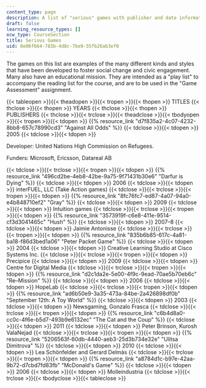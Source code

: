 ```yaml
---
content_type: page
description: A list of "serious" games with publisher and date information.
draft: false
learning_resource_types: []
ocw_type: CourseSection
title: Serious Games
uid: 8e06f664-783b-4d8c-7be9-55fb26ab3ef0
---
```

The games on this list are examples of the many different kinds and styles that have been developed to foster social change and civic engagement. Many also have an educational mission. They are intended as a "play list" to accompany the reading list for the course, and are to be used in the "Game Assessment" assignment.

{{< tableopen >}}{{< theadopen >}}{{< tropen >}}{{< thopen >}}
TITLES
{{< thclose >}}{{< thopen >}}
YEARS
{{< thclose >}}{{< thopen >}}
PUBLISHERS
{{< thclose >}}{{< trclose >}}{{< theadclose >}}{{< tbodyopen >}}{{< tropen >}}{{< tdopen >}}
{{% resource_link "d7f835a2-4c07-4232-8bb8-657c78990cd3" "Against All Odds" %}}
{{< tdclose >}}{{< tdopen >}}
2005
{{< tdclose >}}{{< tdopen >}}

Developer: United Nations High Commission on Refugees.

Funders: Microsoft, Ericsson, Datareal AB

{{< tdclose >}}{{< trclose >}}{{< tropen >}}{{< tdopen >}}
{{% resource_link "496cd2be-4eb8-42be-9a75-9f71431b30e6" "Darfur is Dying" %}}
{{< tdclose >}}{{< tdopen >}}
2006
{{< tdclose >}}{{< tdopen >}}
interFUEL, LLC (Take Action games)
{{< tdclose >}}{{< trclose >}}{{< tropen >}}{{< tdopen >}}
{{% resource_link "8fc76fc7-ed87-4a07-94a0-e4b848710ef2" "Gray" %}}
{{< tdclose >}}{{< tdopen >}}
2009
{{< tdclose >}}{{< tdopen >}}
Intuition games
{{< tdclose >}}{{< trclose >}}{{< tropen >}}{{< tdopen >}}
{{% resource_link "3573919f-c6e8-411e-9514-cf3d3041465c" "Hush" %}}
{{< tdclose >}}{{< tdopen >}}
2007–8
{{< tdclose >}}{{< tdopen >}}
Jaimie Antonisse
{{< tdclose >}}{{< trclose >}}{{< tropen >}}{{< tdopen >}}
{{% resource_link "835b6b85-617c-4a81-ba18-f86d3bed1a06" "Peter Packet Game" %}}
{{< tdclose >}}{{< tdopen >}}
2004
{{< tdclose >}}{{< tdopen >}}
Creative Learning Studio at Cisco Systems Inc.
{{< tdclose >}}{{< trclose >}}{{< tropen >}}{{< tdopen >}}
Precipice
{{< tdclose >}}{{< tdopen >}}
2009
{{< tdclose >}}{{< tdopen >}}
Centre for Digital Media
{{< tdclose >}}{{< trclose >}}{{< tropen >}}{{< tdopen >}}
{{% resource_link "d2c1da2e-5e00-4f9c-9ead-70ae5b70eb6c" "Re–Mission" %}}
{{< tdclose >}}{{< tdopen >}}
2006
{{< tdclose >}}{{< tdopen >}}
HopeLab
{{< tdclose >}}{{< trclose >}}{{< tropen >}}{{< tdopen >}}
{{% resource_link "ad6b50e9-3a35-473a-84be-2a426898df0b" "September 12th: A Toy World" %}}
{{< tdclose >}}{{< tdopen >}}
2003
{{< tdclose >}}{{< tdopen >}}
Newsgaming, Gonzalo Frasca
{{< tdclose >}}{{< trclose >}}{{< tropen >}}{{< tdopen >}}
{{% resource_link "c6b4d8a0-cc0c-4f6e-b5d7-493b9e6132ec" "The Cat and the Coup" %}}
{{< tdclose >}}{{< tdopen >}}
2011
{{< tdclose >}}{{< tdopen >}}
Peter Brinson, Kurosh ValaNejad
{{< tdclose >}}{{< trclose >}}{{< tropen >}}{{< tdopen >}}
{{% resource_link "5206563f-60db-4440-aeb3-25d3b734e32e" "Ulitsa Dimitrova" %}}
{{< tdclose >}}{{< tdopen >}}
2010
{{< tdclose >}}{{< tdopen >}}
Lea Schönfelder and Gerard Delmàs
{{< tdclose >}}{{< trclose >}}{{< tropen >}}{{< tdopen >}}
{{% resource_link "a8784d1c-b97e-42aa-9b72-d7cbd7fd83fb" "McDonald's Game" %}}
{{< tdclose >}}{{< tdopen >}}
2006
{{< tdclose >}}{{< tdopen >}}
Molleindustria
{{< tdclose >}}{{< trclose >}}{{< tbodyclose >}}{{< tableclose >}}